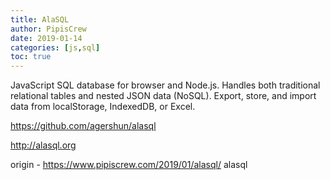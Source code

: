 ```yaml
---
title: AlaSQL
author: PipisCrew
date: 2019-01-14
categories: [js,sql]
toc: true
---
```


JavaScript SQL database for browser and Node.js. Handles both traditional relational tables and nested JSON data (NoSQL). Export, store, and import data from localStorage, IndexedDB, or Excel. 

https://github.com/agershun/alasql

http://alasql.org

origin - https://www.pipiscrew.com/2019/01/alasql/ alasql